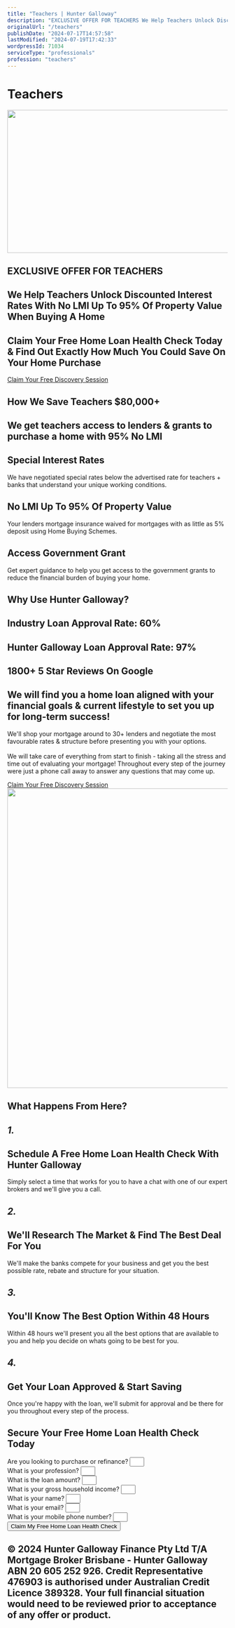 ```yaml
---
title: "Teachers | Hunter Galloway"
description: "EXCLUSIVE OFFER FOR TEACHERS We Help Teachers Unlock Discounted Interest Rates With No LMI Up To 95% Of Property Value When Buying A Home Claim Your Free"
originalUrl: "/teachers"
publishDate: "2024-07-17T14:57:58"
lastModified: "2024-07-19T17:42:33"
wordpressId: 71034
serviceType: "professionals"
profession: "teachers"
---
```


<h1>Teachers</h1>

<div data-elementor-type="wp-page" data-elementor-id="71034" class="elementor elementor-71034" data-elementor-post-type="page"> <section class="elementor-section elementor-top-section elementor-element elementor-element-6883ef4c elementor-section-boxed elementor-section-height-default elementor-section-height-default" data-id="6883ef4c" data-element_type="section" data-settings="{"background_background":"classic"}"> <div class="elementor-container elementor-column-gap-default"> <div class="elementor-column elementor-col-100 elementor-top-column elementor-element elementor-element-2b9ac0ba" data-id="2b9ac0ba" data-element_type="column"> <div class="elementor-widget-wrap elementor-element-populated"> <div class="elementor-element elementor-element-6bdeab7a elementor-widget elementor-widget-image" data-id="6bdeab7a" data-element_type="widget" data-widget_type="image.default"> <div class="elementor-widget-container"> <img fetchpriority="high" decoding="async" width="1024" height="326" src="https://www.huntergalloway.com.au/wp-content/uploads/2024/07/hunter_logo_yellow.svg" class="attachment-large size-large wp-image-71028" alt="" /> </div> </div> </div> </div> </div> </section> <section class="elementor-section elementor-top-section elementor-element elementor-element-55d00f8e elementor-section-stretched elementor-section-full_width elementor-section-height-default elementor-section-height-default" data-id="55d00f8e" data-element_type="section" data-settings="{"stretch_section":"section-stretched","background_background":"classic"}"> <div class="elementor-background-overlay"></div> <div class="elementor-container elementor-column-gap-default"> <div class="elementor-column elementor-col-100 elementor-top-column elementor-element elementor-element-488fff0f" data-id="488fff0f" data-element_type="column"> <div class="elementor-widget-wrap elementor-element-populated"> <div class="elementor-element elementor-element-4e3635fc elementor-widget elementor-widget-spacer" data-id="4e3635fc" data-element_type="widget" data-widget_type="spacer.default"> <div class="elementor-widget-container"> <div class="elementor-spacer"> <div class="elementor-spacer-inner"></div> </div> </div> </div> <div class="elementor-element elementor-element-35e314b4 elementor-widget elementor-widget-heading" data-id="35e314b4" data-element_type="widget" data-widget_type="heading.default"> <div class="elementor-widget-container"> <h2 class="elementor-heading-title elementor-size-default">EXCLUSIVE OFFER FOR TEACHERS</h2> </div> </div> <div class="elementor-element elementor-element-25694879 elementor-widget elementor-widget-heading" data-id="25694879" data-element_type="widget" data-widget_type="heading.default"> <div class="elementor-widget-container"> <h2 class="elementor-heading-title elementor-size-default">We Help Teachers Unlock Discounted Interest Rates With No LMI Up To 95% Of Property Value When Buying A Home</h2> </div> </div> <div class="elementor-element elementor-element-6f5180d2 elementor-widget elementor-widget-heading" data-id="6f5180d2" data-element_type="widget" data-widget_type="heading.default"> <div class="elementor-widget-container"> <h2 class="elementor-heading-title elementor-size-default">Claim Your Free Home Loan Health Check Today &amp; Find Out Exactly How Much You Could Save On Your Home Purchase</h2> </div> </div> <div class="elementor-element elementor-element-5ceb291c elementor-align-center elementor-widget elementor-widget-button" data-id="5ceb291c" data-element_type="widget" data-widget_type="button.default"> <div class="elementor-widget-container"> <div class="elementor-button-wrapper"> <a class="elementor-button elementor-button-link elementor-size-xl" href="#form"> <span class="elementor-button-content-wrapper"> <span class="elementor-button-text">Claim Your Free Discovery Session</span> </span> </a> </div> </div> </div> <div class="elementor-element elementor-element-76c7fe21 elementor-widget elementor-widget-spacer" data-id="76c7fe21" data-element_type="widget" data-widget_type="spacer.default"> <div class="elementor-widget-container"> <div class="elementor-spacer"> <div class="elementor-spacer-inner"></div> </div> </div> </div> </div> </div> </div> </section> <section class="elementor-section elementor-top-section elementor-element elementor-element-646449e8 elementor-section-boxed elementor-section-height-default elementor-section-height-default" data-id="646449e8" data-element_type="section"> <div class="elementor-container elementor-column-gap-default"> <div class="elementor-column elementor-col-100 elementor-top-column elementor-element elementor-element-2bbff45c" data-id="2bbff45c" data-element_type="column"> <div class="elementor-widget-wrap elementor-element-populated"> <div class="elementor-element elementor-element-5f1b6c09 elementor-widget elementor-widget-spacer" data-id="5f1b6c09" data-element_type="widget" data-widget_type="spacer.default"> <div class="elementor-widget-container"> <div class="elementor-spacer"> <div class="elementor-spacer-inner"></div> </div> </div> </div> <div class="elementor-element elementor-element-42e83f50 elementor-widget elementor-widget-heading" data-id="42e83f50" data-element_type="widget" data-widget_type="heading.default"> <div class="elementor-widget-container"> <h2 class="elementor-heading-title elementor-size-default">How We Save Teachers $80,000+</h2> </div> </div> <div class="elementor-element elementor-element-397ce345 elementor-widget elementor-widget-heading" data-id="397ce345" data-element_type="widget" data-widget_type="heading.default"> <div class="elementor-widget-container"> <h2 class="elementor-heading-title elementor-size-default">We get teachers access to lenders &amp; grants to purchase a home with 95% No LMI</h2> </div> </div> </div> </div> </div> </section> <section class="elementor-section elementor-top-section elementor-element elementor-element-b1e327a elementor-section-boxed elementor-section-height-default elementor-section-height-default" data-id="b1e327a" data-element_type="section"> <div class="elementor-container elementor-column-gap-default"> <div class="elementor-column elementor-col-100 elementor-top-column elementor-element elementor-element-33df3e5" data-id="33df3e5" data-element_type="column"> <div class="elementor-widget-wrap elementor-element-populated"> <section class="elementor-section elementor-inner-section elementor-element elementor-element-4481266 elementor-section-boxed elementor-section-height-default elementor-section-height-default" data-id="4481266" data-element_type="section"> <div class="elementor-container elementor-column-gap-default"> <div class="elementor-column elementor-col-33 elementor-inner-column elementor-element elementor-element-5d763cee" data-id="5d763cee" data-element_type="column" data-settings="{"background_background":"classic"}"> <div class="elementor-widget-wrap elementor-element-populated"> <div class="elementor-element elementor-element-7b14d0bc elementor-view-default elementor-widget elementor-widget-icon" data-id="7b14d0bc" data-element_type="widget" data-widget_type="icon.default"> <div class="elementor-widget-container"> <div class="elementor-icon-wrapper"> <div class="elementor-icon"> <i aria-hidden="true" class="fas fa-chalkboard-teacher"></i> </div> </div> </div> </div> <div class="elementor-element elementor-element-1e63de2a elementor-widget elementor-widget-heading" data-id="1e63de2a" data-element_type="widget" data-widget_type="heading.default"> <div class="elementor-widget-container"> <h2 class="elementor-heading-title elementor-size-default">Special Interest Rates</h2> </div> </div> <div class="elementor-element elementor-element-7f30b23e elementor-widget elementor-widget-heading" data-id="7f30b23e" data-element_type="widget" data-widget_type="heading.default"> <div class="elementor-widget-container"> <p class="elementor-heading-title elementor-size-default">We have negotiated special rates below the advertised rate for teachers + banks that understand your unique working conditions.</p> </div> </div> </div> </div> <div class="elementor-column elementor-col-33 elementor-inner-column elementor-element elementor-element-1b5f6512" data-id="1b5f6512" data-element_type="column" data-settings="{"background_background":"classic"}"> <div class="elementor-widget-wrap elementor-element-populated"> <div class="elementor-element elementor-element-2bca81a5 elementor-view-default elementor-widget elementor-widget-icon" data-id="2bca81a5" data-element_type="widget" data-widget_type="icon.default"> <div class="elementor-widget-container"> <div class="elementor-icon-wrapper"> <div class="elementor-icon"> <i aria-hidden="true" class="fas fa-money-check-alt"></i> </div> </div> </div> </div> <div class="elementor-element elementor-element-a7ab30d elementor-widget elementor-widget-heading" data-id="a7ab30d" data-element_type="widget" data-widget_type="heading.default"> <div class="elementor-widget-container"> <h2 class="elementor-heading-title elementor-size-default">No LMI Up To 95% Of Property Value</h2> </div> </div> <div class="elementor-element elementor-element-6932be87 elementor-widget elementor-widget-heading" data-id="6932be87" data-element_type="widget" data-widget_type="heading.default"> <div class="elementor-widget-container"> <p class="elementor-heading-title elementor-size-default">Your lenders mortgage insurance waived for mortgages with as little as 5% deposit using Home Buying Schemes.</p> </div> </div> </div> </div> <div class="elementor-column elementor-col-33 elementor-inner-column elementor-element elementor-element-37db3045" data-id="37db3045" data-element_type="column" data-settings="{"background_background":"classic"}"> <div class="elementor-widget-wrap elementor-element-populated"> <div class="elementor-element elementor-element-3454c4c6 elementor-view-default elementor-widget elementor-widget-icon" data-id="3454c4c6" data-element_type="widget" data-widget_type="icon.default"> <div class="elementor-widget-container"> <div class="elementor-icon-wrapper"> <div class="elementor-icon"> <i aria-hidden="true" class="fas fa-exclamation-triangle"></i> </div> </div> </div> </div> <div class="elementor-element elementor-element-46375cfa elementor-widget elementor-widget-heading" data-id="46375cfa" data-element_type="widget" data-widget_type="heading.default"> <div class="elementor-widget-container"> <h2 class="elementor-heading-title elementor-size-default">Access Government Grant</h2> </div> </div> <div class="elementor-element elementor-element-21d25bc elementor-widget elementor-widget-heading" data-id="21d25bc" data-element_type="widget" data-widget_type="heading.default"> <div class="elementor-widget-container"> <p class="elementor-heading-title elementor-size-default">Get expert guidance to help you get access to the government grants to reduce the financial burden of buying your home.</p> </div> </div> </div> </div> </div> </section> <div class="elementor-element elementor-element-2a8bf928 elementor-widget elementor-widget-spacer" data-id="2a8bf928" data-element_type="widget" data-widget_type="spacer.default"> <div class="elementor-widget-container"> <div class="elementor-spacer"> <div class="elementor-spacer-inner"></div> </div> </div> </div> </div> </div> </div> </section> <section class="elementor-section elementor-top-section elementor-element elementor-element-6103ea8 elementor-section-boxed elementor-section-height-default elementor-section-height-default" data-id="6103ea8" data-element_type="section"> <div class="elementor-container elementor-column-gap-default"> <div class="elementor-column elementor-col-100 elementor-top-column elementor-element elementor-element-131f0c0a" data-id="131f0c0a" data-element_type="column"> <div class="elementor-widget-wrap elementor-element-populated"> <div class="elementor-element elementor-element-6858d4c2 elementor-widget elementor-widget-spacer" data-id="6858d4c2" data-element_type="widget" data-widget_type="spacer.default"> <div class="elementor-widget-container"> <div class="elementor-spacer"> <div class="elementor-spacer-inner"></div> </div> </div> </div> <div class="elementor-element elementor-element-160242da elementor-widget elementor-widget-heading" data-id="160242da" data-element_type="widget" data-widget_type="heading.default"> <div class="elementor-widget-container"> <h2 class="elementor-heading-title elementor-size-default">Why Use Hunter Galloway?</h2> </div> </div> </div> </div> </div> </section> <div class="elementor-element elementor-element-28234bd e-grid e-con-boxed e-con e-parent" data-id="28234bd" data-element_type="container"> <div class="e-con-inner"> <div class="elementor-element elementor-element-428c477 elementor-widget elementor-widget-heading" data-id="428c477" data-element_type="widget" data-widget_type="heading.default"> <div class="elementor-widget-container"> <h2 class="elementor-heading-title elementor-size-default">Industry Loan Approval Rate: 60%</h2> </div> </div> <div class="elementor-element elementor-element-0dfb220 elementor-widget elementor-widget-heading" data-id="0dfb220" data-element_type="widget" data-widget_type="heading.default"> <div class="elementor-widget-container"> <h2 class="elementor-heading-title elementor-size-default">Hunter Galloway Loan Approval Rate: 97% </h2> </div> </div> <div class="elementor-element elementor-element-20b4083 elementor-widget elementor-widget-heading" data-id="20b4083" data-element_type="widget" data-widget_type="heading.default"> <div class="elementor-widget-container"> <h2 class="elementor-heading-title elementor-size-default">1800+ 5 Star Reviews On Google</h2> </div> </div> </div> </div> <section class="elementor-section elementor-top-section elementor-element elementor-element-53daacc3 elementor-section-boxed elementor-section-height-default elementor-section-height-default" data-id="53daacc3" data-element_type="section"> <div class="elementor-container elementor-column-gap-default"> <div class="elementor-column elementor-col-100 elementor-top-column elementor-element elementor-element-4909dff5" data-id="4909dff5" data-element_type="column"> <div class="elementor-widget-wrap elementor-element-populated"> <section class="elementor-section elementor-inner-section elementor-element elementor-element-5405ad34 elementor-reverse-mobile elementor-section-boxed elementor-section-height-default elementor-section-height-default" data-id="5405ad34" data-element_type="section"> <div class="elementor-container elementor-column-gap-default"> <div class="elementor-column elementor-col-50 elementor-inner-column elementor-element elementor-element-3214a501" data-id="3214a501" data-element_type="column"> <div class="elementor-widget-wrap elementor-element-populated"> <div class="elementor-element elementor-element-3946ae88 elementor-widget elementor-widget-heading" data-id="3946ae88" data-element_type="widget" data-widget_type="heading.default"> <div class="elementor-widget-container"> <h2 class="elementor-heading-title elementor-size-default">We will find you a home loan aligned with your financial goals &amp; current lifestyle to set you up for long-term success!</h2> </div> </div> <div class="elementor-element elementor-element-697f6dca elementor-widget elementor-widget-heading" data-id="697f6dca" data-element_type="widget" data-widget_type="heading.default"> <div class="elementor-widget-container"> <p class="elementor-heading-title elementor-size-default"><span>We'll shop your mortgage around to 30+ lenders and negotiate the most favourable rates &amp; structure before presenting you with your options.</span><br><br><span>We will take care of everything from start to finish - taking all the stress and time out of evaluating your mortgage! Throughout every step of the journey were just a phone call away to answer any questions that may come up.</span></p> </div> </div> <div class="elementor-element elementor-element-7ff0f9f3 elementor-align-center elementor-widget elementor-widget-button" data-id="7ff0f9f3" data-element_type="widget" data-widget_type="button.default"> <div class="elementor-widget-container"> <div class="elementor-button-wrapper"> <a class="elementor-button elementor-button-link elementor-size-xl" href="#form"> <span class="elementor-button-content-wrapper"> <span class="elementor-button-text">Claim Your Free Discovery Session</span> </span> </a> </div> </div> </div> </div> </div> <div class="elementor-column elementor-col-50 elementor-inner-column elementor-element elementor-element-1fde37a4" data-id="1fde37a4" data-element_type="column"> <div class="elementor-widget-wrap elementor-element-populated"> <div class="elementor-element elementor-element-bf6d882 elementor-widget elementor-widget-image" data-id="bf6d882" data-element_type="widget" data-widget_type="image.default"> <div class="elementor-widget-container"> <img decoding="async" width="1024" height="683" src="https://www.huntergalloway.com.au/wp-content/uploads/2024/07/hg-1024x683.jpeg" class="attachment-large size-large wp-image-71030" alt="" srcset="https://huntergaloway.wpenginepowered.com/wp-content/uploads/2024/07/hg-980x653.jpeg 980w, https://huntergaloway.wpenginepowered.com/wp-content/uploads/2024/07/hg-480x320.jpeg 480w" sizes="(min-width: 0px) and (max-width: 480px) 480px, (min-width: 481px) and (max-width: 980px) 980px, (min-width: 981px) 1024px, 100vw" /> </div> </div> </div> </div> </div> </section> <div class="elementor-element elementor-element-523ce867 elementor-widget elementor-widget-spacer" data-id="523ce867" data-element_type="widget" data-widget_type="spacer.default"> <div class="elementor-widget-container"> <div class="elementor-spacer"> <div class="elementor-spacer-inner"></div> </div> </div> </div> <div class="elementor-element elementor-element-a060bea elementor-widget elementor-widget-heading" data-id="a060bea" data-element_type="widget" data-widget_type="heading.default"> <div class="elementor-widget-container"> <h2 class="elementor-heading-title elementor-size-default">What Happens From Here?</h2> </div> </div> <section class="elementor-section elementor-inner-section elementor-element elementor-element-4fca2491 elementor-section-boxed elementor-section-height-default elementor-section-height-default" data-id="4fca2491" data-element_type="section"> <div class="elementor-container elementor-column-gap-default"> <div class="elementor-column elementor-col-25 elementor-inner-column elementor-element elementor-element-530348a" data-id="530348a" data-element_type="column" data-settings="{"background_background":"classic"}"> <div class="elementor-widget-wrap elementor-element-populated"> <div class="elementor-element elementor-element-1c1dc1b5 elementor-widget elementor-widget-heading" data-id="1c1dc1b5" data-element_type="widget" data-widget_type="heading.default"> <div class="elementor-widget-container"> <h2 class="elementor-heading-title elementor-size-default"><i>1.</i></h2> </div> </div> <div class="elementor-element elementor-element-5fe7ee5c elementor-widget__width-initial elementor-widget elementor-widget-heading" data-id="5fe7ee5c" data-element_type="widget" data-widget_type="heading.default"> <div class="elementor-widget-container"> <h2 class="elementor-heading-title elementor-size-default">Schedule A Free Home Loan Health Check With Hunter Galloway</h2> </div> </div> <div class="elementor-element elementor-element-38914497 elementor-widget elementor-widget-heading" data-id="38914497" data-element_type="widget" data-widget_type="heading.default"> <div class="elementor-widget-container"> <p class="elementor-heading-title elementor-size-default">Simply select a time that works for you to have a chat with one of our expert brokers and we'll give you a call.</p> </div> </div> </div> </div> <div class="elementor-column elementor-col-25 elementor-inner-column elementor-element elementor-element-14276b1d" data-id="14276b1d" data-element_type="column" data-settings="{"background_background":"classic"}"> <div class="elementor-widget-wrap elementor-element-populated"> <div class="elementor-element elementor-element-58fc4076 elementor-widget elementor-widget-heading" data-id="58fc4076" data-element_type="widget" data-widget_type="heading.default"> <div class="elementor-widget-container"> <h2 class="elementor-heading-title elementor-size-default"><i>2.</i></h2> </div> </div> <div class="elementor-element elementor-element-562d18cf elementor-widget elementor-widget-heading" data-id="562d18cf" data-element_type="widget" data-widget_type="heading.default"> <div class="elementor-widget-container"> <h2 class="elementor-heading-title elementor-size-default">We'll Research The Market &amp; Find The Best Deal For You</h2> </div> </div> <div class="elementor-element elementor-element-39bbcf68 elementor-widget elementor-widget-heading" data-id="39bbcf68" data-element_type="widget" data-widget_type="heading.default"> <div class="elementor-widget-container"> <p class="elementor-heading-title elementor-size-default">We'll make the banks compete for your business and get you the best possible rate, rebate and structure for your situation.</p> </div> </div> </div> </div> <div class="elementor-column elementor-col-25 elementor-inner-column elementor-element elementor-element-55c52417" data-id="55c52417" data-element_type="column" data-settings="{"background_background":"classic"}"> <div class="elementor-widget-wrap elementor-element-populated"> <div class="elementor-element elementor-element-182382c4 elementor-widget elementor-widget-heading" data-id="182382c4" data-element_type="widget" data-widget_type="heading.default"> <div class="elementor-widget-container"> <h2 class="elementor-heading-title elementor-size-default"><i>3.</i></h2> </div> </div> <div class="elementor-element elementor-element-1709c03a elementor-widget elementor-widget-heading" data-id="1709c03a" data-element_type="widget" data-widget_type="heading.default"> <div class="elementor-widget-container"> <h2 class="elementor-heading-title elementor-size-default">You'll Know The Best Option Within 48 Hours</h2> </div> </div> <div class="elementor-element elementor-element-71983e64 elementor-widget elementor-widget-heading" data-id="71983e64" data-element_type="widget" data-widget_type="heading.default"> <div class="elementor-widget-container"> <p class="elementor-heading-title elementor-size-default">Within 48 hours we'll present you all the best options that are available to you and help you decide on whats going to be best for you.</p> </div> </div> </div> </div> <div class="elementor-column elementor-col-25 elementor-inner-column elementor-element elementor-element-4362884f" data-id="4362884f" data-element_type="column" data-settings="{"background_background":"classic"}"> <div class="elementor-widget-wrap elementor-element-populated"> <div class="elementor-element elementor-element-e93fbb9 elementor-widget elementor-widget-heading" data-id="e93fbb9" data-element_type="widget" data-widget_type="heading.default"> <div class="elementor-widget-container"> <h2 class="elementor-heading-title elementor-size-default"><i>4.</i></h2> </div> </div> <div class="elementor-element elementor-element-3dc94aac elementor-widget elementor-widget-heading" data-id="3dc94aac" data-element_type="widget" data-widget_type="heading.default"> <div class="elementor-widget-container"> <h2 class="elementor-heading-title elementor-size-default">Get Your Loan Approved &amp; Start Saving</h2> </div> </div> <div class="elementor-element elementor-element-6d19b38f elementor-widget elementor-widget-heading" data-id="6d19b38f" data-element_type="widget" data-widget_type="heading.default"> <div class="elementor-widget-container"> <p class="elementor-heading-title elementor-size-default">Once you're happy with the loan, we'll submit for approval and be there for you throughout every step of the process.</p> </div> </div> </div> </div> </div> </section> </div> </div> </div> </section> <section class="elementor-section elementor-top-section elementor-element elementor-element-6f8404c7 elementor-section-boxed elementor-section-height-default elementor-section-height-default" data-id="6f8404c7" data-element_type="section"> <div class="elementor-container elementor-column-gap-default"> <div class="elementor-column elementor-col-100 elementor-top-column elementor-element elementor-element-d65d8ea" data-id="d65d8ea" data-element_type="column"> <div class="elementor-widget-wrap elementor-element-populated"> <div class="elementor-element elementor-element-1942ba38 elementor-widget elementor-widget-spacer" data-id="1942ba38" data-element_type="widget" data-widget_type="spacer.default"> <div class="elementor-widget-container"> <div class="elementor-spacer"> <div class="elementor-spacer-inner"></div> </div> </div> </div> <div class="elementor-element elementor-element-454a5b23 elementor-widget elementor-widget-heading" data-id="454a5b23" data-element_type="widget" data-widget_type="heading.default"> <div class="elementor-widget-container"> <h2 class="elementor-heading-title elementor-size-default">Secure Your Free Home Loan Health Check Today</h2> </div> </div> <div class="elementor-element elementor-element-523857ca elementor-button-align-stretch elementor-widget elementor-widget-form" data-id="523857ca" data-element_type="widget" id="form" data-settings="{"step_next_label":"Next","step_previous_label":"Back","step_type":"number","button_width":"100","step_icon_shape":"circle"}" data-widget_type="form.default"> <div class="elementor-widget-container"> <form class="elementor-form" method="post" name="Refi Questionnaire" aria-label="Refi Questionnaire"> <input type="hidden" name="post_id" value="71034"/> <input type="hidden" name="form_id" value="523857ca"/> <input type="hidden" name="referer_title" value="Hunter Galloway" /> <div class="elementor-form-fields-wrapper elementor-labels-above"> <div class="elementor-field-type-step elementor-field-group elementor-column elementor-field-group-name elementor-col-100"> <div class="e-field-step elementor-hidden" data-label="Question 1" data-previousButton="" data-nextButton="" data-iconUrl="" data-iconLibrary="" data-icon="" ></div> </div> <div class="elementor-field-type-text elementor-field-group elementor-column elementor-field-group-field_ec88e2e elementor-col-100 elementor-field-required"> <label for="form-field-field_ec88e2e" class="elementor-field-label"> Are you looking to purchase or refinance? </label> <input size="1" type="text" name="form_fields" id="form-field-field_ec88e2e" class="elementor-field elementor-size-md elementor-field-textual" required="required"> </div> <div class="elementor-field-type-step elementor-field-group elementor-column elementor-field-group-email elementor-col-100"> <div class="e-field-step elementor-hidden" data-label="Question 2" data-previousButton="" data-nextButton="" data-iconUrl="" data-iconLibrary="fas fa-star" data-icon="" ></div> </div> <div class="elementor-field-type-text elementor-field-group elementor-column elementor-field-group-field_ff7f4ce elementor-col-100 elementor-field-required"> <label for="form-field-field_ff7f4ce" class="elementor-field-label"> What is your profession? </label> <input size="1" type="text" name="form_fields" id="form-field-field_ff7f4ce" class="elementor-field elementor-size-md elementor-field-textual" required="required"> </div> <div class="elementor-field-type-step elementor-field-group elementor-column elementor-field-group-field_9ff4fe7 elementor-col-100"> <div class="e-field-step elementor-hidden" data-label="Question 2" data-previousButton="" data-nextButton="" data-iconUrl="" data-iconLibrary="fas fa-star" data-icon="" ></div> </div> <div class="elementor-field-type-text elementor-field-group elementor-column elementor-field-group-field_ab6c5f2 elementor-col-100 elementor-field-required"> <label for="form-field-field_ab6c5f2" class="elementor-field-label"> What is the loan amount? </label> <input size="1" type="text" name="form_fields" id="form-field-field_ab6c5f2" class="elementor-field elementor-size-md elementor-field-textual" required="required"> </div> <div class="elementor-field-type-step elementor-field-group elementor-column elementor-field-group-field_d0c892c elementor-col-100"> <div class="e-field-step elementor-hidden" data-label="Question 4" data-previousButton="" data-nextButton="" data-iconUrl="" data-iconLibrary="fas fa-star" data-icon="" ></div> </div> <div class="elementor-field-type-text elementor-field-group elementor-column elementor-field-group-field_b6b580f elementor-col-100 elementor-field-required"> <label for="form-field-field_b6b580f" class="elementor-field-label"> What is your gross household income? </label> <input size="1" type="text" name="form_fields" id="form-field-field_b6b580f" class="elementor-field elementor-size-md elementor-field-textual" required="required"> </div> <div class="elementor-field-type-step elementor-field-group elementor-column elementor-field-group-field_1df39d0 elementor-col-100"> <div class="e-field-step elementor-hidden" data-label="Question 7" data-previousButton="" data-nextButton="" data-iconUrl="" data-iconLibrary="fas fa-star" data-icon="" ></div> </div> <div class="elementor-field-type-text elementor-field-group elementor-column elementor-field-group-field_3da5bac elementor-col-100 elementor-field-required"> <label for="form-field-field_3da5bac" class="elementor-field-label"> What is your name? </label> <input size="1" type="text" name="form_fields" id="form-field-field_3da5bac" class="elementor-field elementor-size-md elementor-field-textual" required="required"> </div> <div class="elementor-field-type-email elementor-field-group elementor-column elementor-field-group-field_e2c1f06 elementor-col-100 elementor-field-required"> <label for="form-field-field_e2c1f06" class="elementor-field-label"> What is your email? </label> <input size="1" type="email" name="form_fields" id="form-field-field_e2c1f06" class="elementor-field elementor-size-md elementor-field-textual" required="required"> </div> <div class="elementor-field-type-text elementor-field-group elementor-column elementor-field-group-field_109a3c3 elementor-col-100 elementor-field-required"> <label for="form-field-field_109a3c3" class="elementor-field-label"> What is your mobile phone number? </label> <input size="1" type="text" name="form_fields" id="form-field-field_109a3c3" class="elementor-field elementor-size-md elementor-field-textual" required="required"> </div> <div class="elementor-field-group elementor-column elementor-field-type-submit elementor-col-100 e-form__buttons"> <button class="elementor-button elementor-size-lg" type="submit"> <span class="elementor-button-content-wrapper"> <span class="elementor-button-text">Claim My Free Home Loan Health Check</span> </span> </button> </div> </div> </form> </div> </div> <div class="elementor-element elementor-element-37f04290 elementor-widget elementor-widget-spacer" data-id="37f04290" data-element_type="widget" data-widget_type="spacer.default"> <div class="elementor-widget-container"> <div class="elementor-spacer"> <div class="elementor-spacer-inner"></div> </div> </div> </div> </div> </div> </div> </section> <section class="elementor-section elementor-top-section elementor-element elementor-element-164fdb3c elementor-section-full_width elementor-section-stretched elementor-section-height-default elementor-section-height-default" data-id="164fdb3c" data-element_type="section" data-settings="{"stretch_section":"section-stretched","background_background":"classic"}"> <div class="elementor-container elementor-column-gap-default"> <div class="elementor-column elementor-col-100 elementor-top-column elementor-element elementor-element-fe000d4" data-id="fe000d4" data-element_type="column"> <div class="elementor-widget-wrap elementor-element-populated"> <div class="elementor-element elementor-element-1570fb44 elementor-widget elementor-widget-heading" data-id="1570fb44" data-element_type="widget" data-widget_type="heading.default"> <div class="elementor-widget-container"> <h2 class="elementor-heading-title elementor-size-default">© 2024 Hunter Galloway Finance Pty Ltd T/A Mortgage Broker Brisbane - Hunter Galloway ABN 20 605 252 926. Credit Representative 476903 is authorised under Australian Credit Licence 389328. Your full financial situation would need to be reviewed prior to acceptance of any offer or product.</h2> </div> </div> </div> </div> </div> </section> </div>
